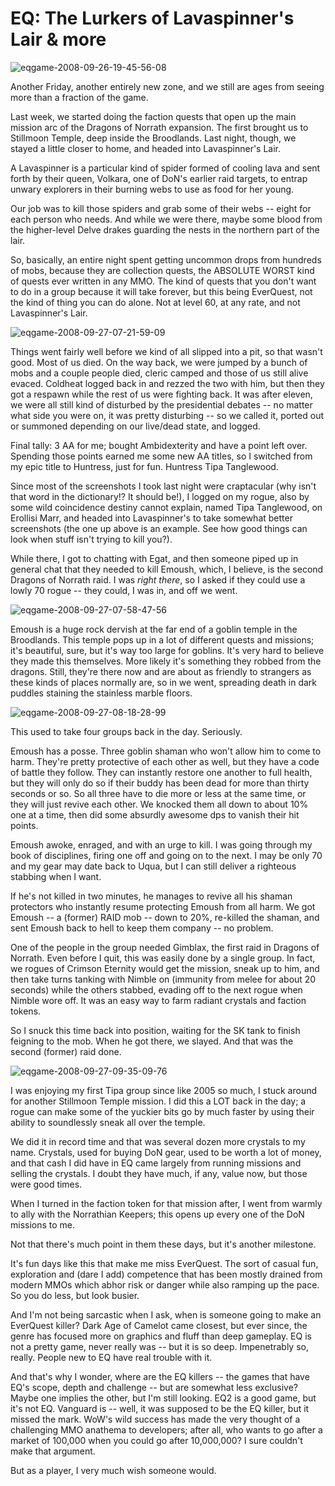 # EQ: The Lurkers of Lavaspinner's Lair & more

![](http://westkarana.com/wp-content/uploads/2008/09/eqgame-2008-09-26-19-45-56-08.jpg "eqgame-2008-09-26-19-45-56-08")

Another Friday, another entirely new zone, and we still are ages from seeing more than a fraction of the game.

Last week, we started doing the faction quests that open up the main mission arc of the Dragons of Norrath expansion. The first brought us to Stillmoon Temple, deep inside the Broodlands. Last night, though, we stayed a little closer to home, and headed into Lavaspinner's Lair.

A Lavaspinner is a particular kind of spider formed of cooling lava and sent forth by their queen, Volkara, one of DoN's earlier raid targets, to entrap unwary explorers in their burning webs to use as food for her young.

Our job was to kill those spiders and grab some of their webs -- eight for each person who needs. And while we were there, maybe some blood from the higher-level Delve drakes guarding the nests in the northern part of the lair.

So, basically, an entire night spent getting uncommon drops from hundreds of mobs, because they are collection quests, the ABSOLUTE WORST kind of quests ever written in any MMO. The kind of quests that you don't want to do in a group because it will take forever, but this being EverQuest, not the kind of thing you can do alone. Not at level 60, at any rate, and not Lavaspinner's Lair.

![](http://westkarana.com/wp-content/uploads/2008/09/eqgame-2008-09-27-07-21-59-09.jpg "eqgame-2008-09-27-07-21-59-09")

Things went fairly well before we kind of all slipped into a pit, so that wasn't good. Most of us died. On the way back, we were jumped by a bunch of mobs and a couple people died, cleric camped and those of us still alive evaced. Coldheat logged back in and rezzed the two with him, but then they got a respawn while the rest of us were fighting back. It was after eleven, we were all still kind of disturbed by the presidential debates -- no matter what side you were on, it was pretty disturbing -- so we called it, ported out or summoned depending on our live/dead state, and logged.

Final tally: 3 AA for me; bought Ambidexterity and have a point left over. Spending those points earned me some new AA titles, so I switched from my epic title to Huntress, just for fun. Huntress Tipa Tanglewood.

Since most of the screenshots I took last night were craptacular (why isn't that word in the dictionary!? It should be!), I logged on my rogue, also by some wild coincidence destiny cannot explain, named Tipa Tanglewood, on Erollisi Marr, and headed into Lavaspinner's to take somewhat better screenshots (the one up above is an example. See how good things can look when stuff isn't trying to kill you?).

While there, I got to chatting with Egat, and then someone piped up in general chat that they needed to kill Emoush, which, I believe, is the second Dragons of Norrath raid. I was *right there*, so I asked if they could use a lowly 70 rogue -- they could, I was in, and off we went.

![](http://westkarana.com/wp-content/uploads/2008/09/eqgame-2008-09-27-07-58-47-56.jpg "eqgame-2008-09-27-07-58-47-56")

Emoush is a huge rock dervish at the far end of a goblin temple in the Broodlands. This temple pops up in a lot of different quests and missions; it's beautiful, sure, but it's way too large for goblins. It's very hard to believe they made this themselves. More likely it's something they robbed from the dragons. Still, they're there now and are about as friendly to strangers as these kinds of places normally are, so in we went, spreading death in dark puddles staining the stainless marble floors.

![](http://westkarana.com/wp-content/uploads/2008/09/eqgame-2008-09-27-08-18-28-99.jpg "eqgame-2008-09-27-08-18-28-99")

This used to take four groups back in the day. Seriously.

Emoush has a posse. Three goblin shaman who won't allow him to come to harm. They're pretty protective of each other as well, but they have a code of battle they follow. They can instantly restore one another to full health, but they will only do so if their buddy has been dead for more than thirty seconds or so. So all three have to die more or less at the same time, or they will just revive each other. We knocked them all down to about 10% one at a time, then did some absurdly awesome dps to vanish their hit points.

Emoush awoke, enraged, and with an urge to kill. I was going through my book of disciplines, firing one off and going on to the next. I may be only 70 and my gear may date back to Uqua, but I can still deliver a righteous stabbing when I want.

If he's not killed in two minutes, he manages to revive all his shaman protectors who instantly resume protecting Emoush from all harm. We got Emoush -- a (former) RAID mob -- down to 20%, re-killed the shaman, and sent Emoush back to hell to keep them company -- no problem.

One of the people in the group needed Gimblax, the first raid in Dragons of Norrath. Even before I quit, this was easily done by a single group. In fact, we rogues of Crimson Eternity would get the mission, sneak up to him, and then take turns tanking with Nimble on (immunity from melee for about 20 seconds) while the others stabbed, evading off to the next rogue when Nimble wore off. It was an easy way to farm radiant crystals and faction tokens.

So I snuck this time back into position, waiting for the SK tank to finish feigning to the mob. When he got there, we slayed. And that was the second (former) raid done.

![](http://westkarana.com/wp-content/uploads/2008/09/eqgame-2008-09-27-09-35-09-76.jpg "eqgame-2008-09-27-09-35-09-76")

I was enjoying my first Tipa group since like 2005 so much, I stuck around for another Stillmoon Temple mission. I did this a LOT back in the day; a rogue can make some of the yuckier bits go by much faster by using their ability to soundlessly sneak all over the temple.

We did it in record time and that was several dozen more crystals to my name. Crystals, used for buying DoN gear, used to be worth a lot of money, and that cash I did have in EQ came largely from running missions and selling the crystals. I doubt they have much, if any, value now, but those were good times.

When I turned in the faction token for that mission after, I went from warmly to ally with the Norrathian Keepers; this opens up every one of the DoN missions to me.

Not that there's much point in them these days, but it's another milestone.

It's fun days like this that make me miss EverQuest. The sort of casual fun, exploration and (dare I add) competence that has been mostly drained from modern MMOs which abhor risk or danger while also ramping up the pace. So you do less, but look busier.

And I'm not being sarcastic when I ask, when is someone going to make an EverQuest killer? Dark Age of Camelot came closest, but ever since, the genre has focused more on graphics and fluff than deep gameplay. EQ is not a pretty game, never really was -- but it is so deep. Impenetrably so, really. People new to EQ have real trouble with it.

And that's why I wonder, where are the EQ killers -- the games that have EQ's scope, depth and challenge -- but are somewhat less exclusive? Maybe one implies the other, but I'm still looking. EQ2 is a good game, but it's not EQ. Vanguard is -- well, it was supposed to be the EQ killer, but it missed the mark. WoW's wild success has made the very thought of a challenging MMO anathema to developers; after all, who wants to go after a market of 100,000 when you could go after 10,000,000? I sure couldn't make that argument.

But as a player, I very much wish someone would.

